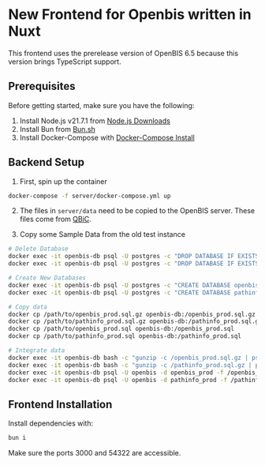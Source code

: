# New Frontend for Openbis written in Nuxt

This frontend uses the prerelease version of OpenBIS 6.5 because this version brings TypeScript support.

## Prerequisites

Before getting started, make sure you have the following:

1. Install Node.js v21.7.1 from [Node.js Downloads](https://nodejs.org/en/download/package-manager)
2. Install Bun from [Bun.sh](https://bun.sh/)
3. Install Docker-Compose with [Docker-Compose Install](https://docs.docker.com/compose/install/)

## Backend Setup 

1. First, spin up the container
```sh
docker-compose -f server/docker-compose.yml up
```

2. The files in `server/data` need to be copied to the OpenBIS server. These files come from [QBiC](https://portal.qbic.uni-tuebingen.de/portal/software).



3. Copy some Sample Data from the old test instance 
```sh
# Delete Database
docker exec -it openbis-db psql -U postgres -c "DROP DATABASE IF EXISTS openbis_prod;"
docker exec -it openbis-db psql -U postgres -c "DROP DATABASE IF EXISTS pathinfo_prod;"

# Create New Databases
docker exec -it openbis-db psql -U postgres -c "CREATE DATABASE openbis_prod OWNER openbis;"
docker exec -it openbis-db psql -U postgres -c "CREATE DATABASE pathinfo_prod OWNER openbis;"

# Copy data
docker cp /path/to/openbis_prod.sql.gz openbis-db:/openbis_prod.sql.gz
docker cp /path/to/pathinfo_prod.sql.gz openbis-db:/pathinfo_prod.sql.gz
docker cp /path/to/openbis_prod.sql openbis-db:/openbis_prod.sql
docker cp /path/to/pathinfo_prod.sql openbis-db:/pathinfo_prod.sql

# Integrate data
docker exec -it openbis-db bash -c "gunzip -c /openbis_prod.sql.gz | psql -U openbis -d openbis_prod"
docker exec -it openbis-db bash -c "gunzip -c /pathinfo_prod.sql.gz | psql -U openbis -d pathinfo_prod"
docker exec -it openbis-db psql -U openbis -d openbis_prod -f /openbis_prod.sql
docker exec -it openbis-db psql -U openbis -d pathinfo_prod -f /pathinfo_prod.sql
```

## Frontend Installation

Install dependencies with:

```sh
bun i
```

Make sure the ports 3000 and 54322 are accessible.

